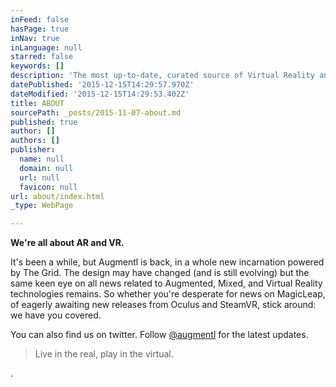 ```yaml
---
inFeed: false
hasPage: true
inNav: true
inLanguage: null
starred: false
keywords: []
description: 'The most up-to-date, curated source of Virtual Reality and Augmented Reality news'
datePublished: '2015-12-15T14:29:57.970Z'
dateModified: '2015-12-15T14:29:53.402Z'
title: ABOUT
sourcePath: _posts/2015-11-07-about.md
published: true
author: []
authors: []
publisher:
  name: null
  domain: null
  url: null
  favicon: null
url: about/index.html
_type: WebPage

---
```

**We're all about AR and VR.**

It's been a while, but Augmentl is back, in a whole new incarnation powered by The Grid. The design may have changed (and is still evolving) but the same keen eye on all news related to Augmented, Mixed, and Virtual Reality technologies remains. So whether you're desperate for news on MagicLeap, of eagerly awaiting new releases from Oculus and SteamVR, stick around: we have you covered.

You can also find us on twitter. Follow [@augmentl][0] for the latest updates.

> Live in the real, play in the virtual.

.

[0]: http://www.twitter.com/augmentl